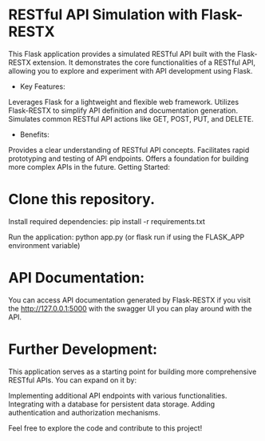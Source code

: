 
# RESTful API Simulation with Flask-RESTX

This Flask application provides a simulated RESTful API built with the Flask-RESTX extension. It demonstrates the core functionalities of a RESTful API, allowing you to explore and experiment with API development using Flask.

* Key Features:

Leverages Flask for a lightweight and flexible web framework.
Utilizes Flask-RESTX to simplify API definition and documentation generation.
Simulates common RESTful API actions like GET, POST, PUT, and DELETE.

* Benefits:

Provides a clear understanding of RESTful API concepts.
Facilitates rapid prototyping and testing of API endpoints.
Offers a foundation for building more complex APIs in the future.
Getting Started:

# Clone this repository.
Install required dependencies: pip install -r requirements.txt 

Run the application: python app.py (or flask run if using the FLASK_APP environment variable)

# API Documentation:

You can access API documentation generated by Flask-RESTX if you visit the http://127.0.0.1:5000 with the swagger UI you can play around with the API.

# Further Development:

This application serves as a starting point for building more comprehensive RESTful APIs. You can expand on it by:

Implementing additional API endpoints with various functionalities.
Integrating with a database for persistent data storage.
Adding authentication and authorization mechanisms.

Feel free to explore the code and contribute to this project!


